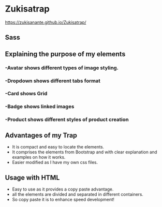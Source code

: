 # Zukisatrap

https://zukisanante.github.io/Zukisatrap/

## Sass

## Explaining the purpose of my elements
### -Avatar shows different types of image styling.
### -Dropdown shows different tabs format
### -Card shows Grid
### -Badge shows linked images
### -Product shows different styles of product creation

## Advantages of my Trap
- It is compact and easy to locate the elements.
- It comprises the elements from Bootstrap and with clear explanation and examples on how it works.
- Easier modified as I have my own css files.

## Usage with HTML
- Easy to use as it provides a copy paste advantage.
- all the elements are divided and separated in different containers.
- So copy paste it is to enhance speed development!
